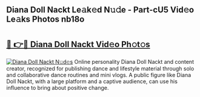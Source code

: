## Diana Doll Nackt Le𝚊k𝚎d N𝚞𝚍e - Part-cU5 Vid𝚎o Le𝚊ks Photos nb18o

# <h2><a href="http://fb7m9q.evod.top/?m=Diana+Doll+Nackt">🔗 👉🔴 Diana Doll Nackt Vid𝚎o Ph𝚘t𝚘s</a></h2>

[![Diana Doll Nackt N𝚞d𝚎s](https://i.imgur.com/8V9OHl7.gif)](http://fb7m9q.evod.top/?m=Diana+Doll+Nackt)
Online personality Diana Doll Nackt and content creator, recognized for publishing dance and lifestyle material through solo and collaborative dance routines and mini vlogs. A public figure like Diana Doll Nackt, with a large platform and a captive audience, can use his influence to bring about positive change. 
